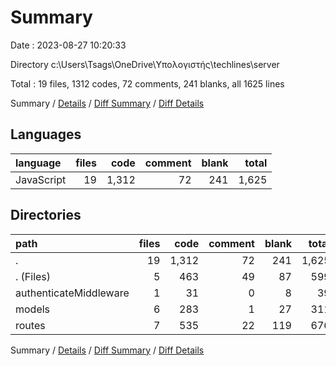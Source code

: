 # Summary

Date : 2023-08-27 10:20:33

Directory c:\\Users\\Tsags\\OneDrive\\Υπολογιστής\\techlines\\server

Total : 19 files,  1312 codes, 72 comments, 241 blanks, all 1625 lines

Summary / [Details](details.md) / [Diff Summary](diff.md) / [Diff Details](diff-details.md)

## Languages
| language | files | code | comment | blank | total |
| :--- | ---: | ---: | ---: | ---: | ---: |
| JavaScript | 19 | 1,312 | 72 | 241 | 1,625 |

## Directories
| path | files | code | comment | blank | total |
| :--- | ---: | ---: | ---: | ---: | ---: |
| . | 19 | 1,312 | 72 | 241 | 1,625 |
| . (Files) | 5 | 463 | 49 | 87 | 599 |
| authenticateMiddleware | 1 | 31 | 0 | 8 | 39 |
| models | 6 | 283 | 1 | 27 | 311 |
| routes | 7 | 535 | 22 | 119 | 676 |

Summary / [Details](details.md) / [Diff Summary](diff.md) / [Diff Details](diff-details.md)